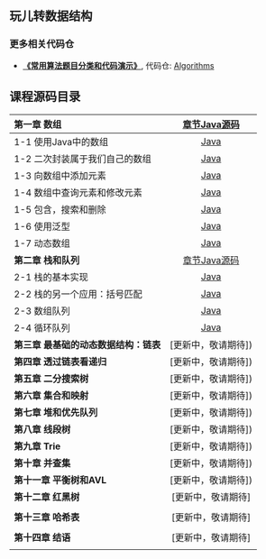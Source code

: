 ## 玩儿转数据结构 




### 更多相关代码仓

* [**《常用算法题目分类和代码演示》**](), 代码仓: [Algorithms](https://github.com/dcg123/algorithm)



## 课程源码目录 
| **第一章 数组** | [章节Java源码](Arrays/) | 
| :--- | :---: | 
| 1-1 使用Java中的数组 | [Java](Arrays/ArrayBasics) |
| 1-2 二次封装属于我们自己的数组 | [Java](Arrays/CreateOurOwnArray/) |
| 1-3 向数组中添加元素 | [Java](Arrays/AddElementInArray/) |
| 1-4 数组中查询元素和修改元素 | [Java](Arrays/QueryAndUpdateElement/) |
| 1-5 包含，搜索和删除 | [Java](Arrays/ContainFindAndRemove/) |
| 1-6 使用泛型 | [Java](Arrays/GenericDataStructures/) |
| 1-7 动态数组 | [Java](Arrays/DynamicArray/) |
| **第二章 栈和队列** |  [章节Java源码](Arrays/) |
| 2-1 栈的基本实现 | [Java](Stacks-and-Queues/ArrayStack) |
| 2-2 栈的另一个应用：括号匹配 | [Java](Stacks-and-Queues/AStackProblemInLeetcode) |
| 2-3 数组队列 | [Java](Stacks-and-Queues/ArrayQueue) |
| 2-4 循环队列 | [Java](Stacks-and-Queues/LoopQueue) |
| **第三章 最基础的动态数据结构：链表** | [更新中，敬请期待]) |
| **第四章 透过链表看递归** | [更新中，敬请期待]) |
| **第五章 二分搜索树** | [更新中，敬请期待]) |
| **第六章 集合和映射** | [更新中，敬请期待]) |
| **第七章 堆和优先队列** | [更新中，敬请期待]) |
| **第八章 线段树** |[更新中，敬请期待]) |
| **第九章 Trie** | [更新中，敬请期待]) |
| **第十章 并查集** | [更新中，敬请期待]) |
| **第十一章 平衡树和AVL** | [更新中，敬请期待]) |
| **第十二章 红黑树** | [更新中，敬请期待] |
| | |
| **第十三章 哈希表** | [更新中，敬请期待] |
| | |
| **第十四章 结语** | [更新中，敬请期待] |
| | |

